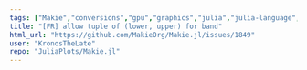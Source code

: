 ```yaml
---
tags: ["Makie","conversions","gpu","graphics","julia","julia-language","plot","plotting","visualization"]
title: "[FR] allow tuple of (lower, upper) for band"
html_url: "https://github.com/MakieOrg/Makie.jl/issues/1849"
user: "KronosTheLate"
repo: "JuliaPlots/Makie.jl"
---
```


